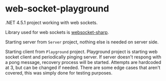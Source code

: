 # web-socket-playground

.NET 4.5.1 project working with web sockets.

Library used for web sockets is [websocket-sharp](https://github.com/sta/websocket-sharp "websocket-sharp").

Starting server from `Server` project, nothing else is needed on server side.

Starting client from `Playground` project. 
Playground project is starting web socket client and periodically pinging server.
If server doesn't respong with a pong message, recovery process will be started.
Attempts are hardcoded at 3, but can be changed if needed.
There are some edge cases that aren't covered, this was simply done for testing purposes. 
